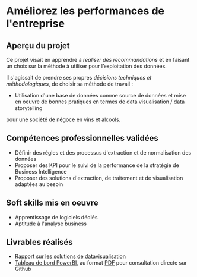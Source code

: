 # Améliorez les performances de l'entreprise

## Aperçu du projet 

Ce projet visait en apprendre à *réaliser des recommandations* et en faisant un choix sur la méthode à utiliser pour l’exploitation des données. 

Il s'agissait de prendre ses propres *décisions techniques et méthodologiques*, de choisir sa méthode de travail :

- Utilisation d'une base de données comme source de données et mise en oeuvre de bonnes pratiques en termes de data visualisation / data storytelling


pour une société de négoce en vins et alcools.

## Compétences professionnelles validées

- Définir des règles et des processus d'extraction et de normalisation des données
- Proposer des KPI pour le suivi de la performance de la stratégie de Business Intelligence
- Proposer des solutions d'extraction, de traitement et de visualisation adaptées au besoin

## Soft skills mis en oeuvre

- Apprentissage de logiciels dédiés
- Aptitude à l'analyse business

## Livrables réalisés

- [Rapport sur les solutions de datavisualisation](https://github.com/Thierry-Monjo/Portfolio_data_analyst_bi/blob/main/Projets_OC_BIA/Projet_09/Projet_09_rapport.pdf)
- [Tableau de bord PowerBI](https://github.com/Thierry-Monjo/Portfolio_data_analyst_bi/blob/main/Projets_OC_BIA/Projet_09/Projet_09_tableau-de-bord.pbix), au format [PDF](https://github.com/Thierry-Monjo/Portfolio_data_analyst_bi/blob/main/Projets_OC_BIA/Projet_09/Projet_09_tableau-de-bord.pdf) pour consultation directe sur Github

